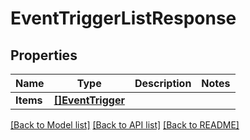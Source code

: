 # EventTriggerListResponse

## Properties

Name | Type | Description | Notes
------------ | ------------- | ------------- | -------------
**Items** | [**[]EventTrigger**](EventTrigger.md) |  | 

[[Back to Model list]](../README.md#documentation-for-models) [[Back to API list]](../README.md#documentation-for-api-endpoints) [[Back to README]](../README.md)



